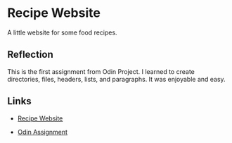 # Recipe Website
A little website for some food recipes.

## Reflection
This is the first assignment from Odin Project. I learned to create directories, files, headers, lists, and paragraphs. It was enjoyable and easy.


## Links
- [Recipe Website](https://someonefumb.github.io/odin-recipes/)

- [Odin Assignment](https://www.theodinproject.com/lessons/foundations-recipes)
